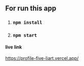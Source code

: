
## For run this app
1. ### `npm install`
2. ### `npm start`

#### live link
https://profile-five-liart.vercel.app/